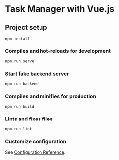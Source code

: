 # Task Manager with Vue.js

## Project setup
```
npm install
```

### Compiles and hot-reloads for development
```
npm run serve
```

### Start fake backend server
```
npm run backend
```

### Compiles and minifies for production
```
npm run build
```

### Lints and fixes files
```
npm run lint
```

### Customize configuration
See [Configuration Reference](https://cli.vuejs.org/config/).
